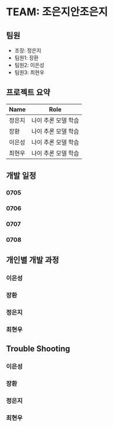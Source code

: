 # TEAM: 조은지안조은지

## 팀원
- 조장: 정은지
- 팀원1: 장환
- 팀원2: 이은성
- 팀원3: 최현우

## 프로젝트 요약
| Name   | Role               |
|--------|--------------------|
| 정은지   | 나이 추론 모델 학습   |
| 장환     | 나이 추론 모델 학습   |
| 이은성   | 나이 추론 모델 학습   |
| 최현우   | 나이 추론 모델 학습   |

## 개발 일정

### 0705

### 0706

### 0707

### 0708

## 개인별 개발 과정

### 이은성

### 장환

### 정은지

### 최현우


## Trouble Shooting

### 이은성

### 장환

### 정은지

### 최현우
